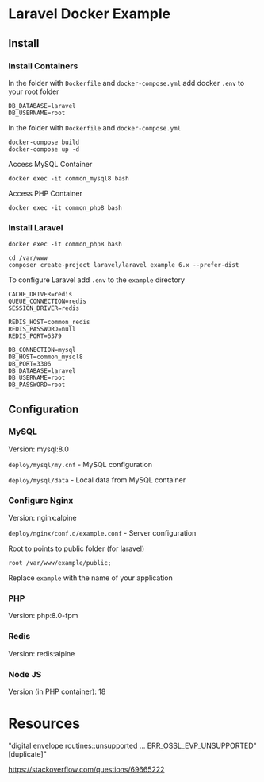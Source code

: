 # Laravel Docker Example

## Install

### Install Containers

In the folder with `Dockerfile` and `docker-compose.yml`
add docker `.env` to your root folder

```
DB_DATABASE=laravel
DB_USERNAME=root
```

In the folder with `Dockerfile` and `docker-compose.yml`

```
docker-compose build
docker-compose up -d
```

Access MySQL Container

```
docker exec -it common_mysql8 bash
```

Access PHP Container

```
docker exec -it common_php8 bash
```

### Install Laravel

```
docker exec -it common_php8 bash
```

```
cd /var/www
composer create-project laravel/laravel example 6.x --prefer-dist
```

To configure Laravel add `.env` to the `example` directory

```
CACHE_DRIVER=redis
QUEUE_CONNECTION=redis
SESSION_DRIVER=redis

REDIS_HOST=common_redis
REDIS_PASSWORD=null
REDIS_PORT=6379

DB_CONNECTION=mysql
DB_HOST=common_mysql8
DB_PORT=3306
DB_DATABASE=laravel
DB_USERNAME=root
DB_PASSWORD=root
```

## Configuration

###

### MySQL

Version: mysql:8.0

`deploy/mysql/my.cnf` - MySQL configuration

`deploy/mysql/data` - Local data from MySQL container

### Configure Nginx

Version: nginx:alpine

`deploy/nginx/conf.d/example.conf` - Server configuration

Root to points to public folder (for laravel)

`root /var/www/example/public;`

Replace `example` with the name of your application

### PHP

Version: php:8.0-fpm

### Redis

Version: redis:alpine

### Node JS

Version (in PHP container): 18

# Resources

"digital envelope routines::unsupported ... ERR_OSSL_EVP_UNSUPPORTED" [duplicate]"

https://stackoverflow.com/questions/69665222
